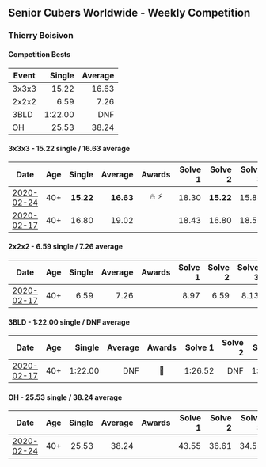 ## Senior Cubers Worldwide - Weekly Competition
### Thierry Boisivon

#### Competition Bests

| Event | Single | Average |
| -- | --: | --: |
| 3x3x3 | 15.22 | 16.63 |
| 2x2x2 | 6.59 | 7.26 |
| 3BLD | 1:22.00 | DNF |
| OH | 25.53 | 38.24 |

#### 3x3x3 - 15.22 single / 16.63 average

| Date | Age | Single | Average | Awards | Solve 1 | Solve 2 | Solve 3 | Solve 4 | Solve 5 | Video |
| :--: | :--: | --: | --: | :--: | --: | --: | --: | --: | --: | :-- |
| [2020-02-24](../3x3x3/2020-02-24.md) | 40+ | **15.22** | **16.63** | 🔥 ⚡ | 18.30 | **15.22** | 15.84 | 18.83 | 15.75 | [Link](https://www.facebook.com/events/2558750947697073/permalink/2561495007422667/) |
| [2020-02-17](../3x3x3/2020-02-17.md) | 40+ | 16.80 | 19.02 |  | 18.43 | 16.80 | 18.52 | 20.11 | 23.27 | [Link](https://www.facebook.com/events/616423959107229/permalink/621136361969322/) |


#### 2x2x2 - 6.59 single / 7.26 average

| Date | Age | Single | Average | Awards | Solve 1 | Solve 2 | Solve 3 | Solve 4 | Solve 5 | Video |
| :--: | :--: | --: | --: | :--: | --: | --: | --: | --: | --: | :-- |
| [2020-02-17](../2x2x2/2020-02-17.md) | 40+ | 6.59 | 7.26 |  | 8.97 | 6.59 | 8.13 | 6.94 | 6.71 | [Link](https://www.facebook.com/events/176704156956327/permalink/181037429856333/) |


#### 3BLD - 1:22.00 single / DNF average

| Date | Age | Single | Average | Awards | Solve 1 | Solve 2 | Solve 3 | Video |
| :--: | :--: | --: | --: | :--: | --: | --: | --: | :-- |
| [2020-02-17](../3bld/2020-02-17.md) | 40+ | 1:22.00 | DNF | 🥈 | 1:26.52 | DNF | 1:22.00 | [Link](https://www.facebook.com/events/173728187264773/permalink/178355273468731/) |


#### OH - 25.53 single / 38.24 average

| Date | Age | Single | Average | Awards | Solve 1 | Solve 2 | Solve 3 | Solve 4 | Solve 5 | Video |
| :--: | :--: | --: | --: | :--: | --: | --: | --: | --: | --: | :-- |
| [2020-02-24](../oh/2020-02-24.md) | 40+ | 25.53 | 38.24 |  | 43.55 | 36.61 | 34.56 | 25.53 | 53.96 | [Link](https://www.facebook.com/events/1618332754973681/permalink/1621555787984711/) |


<!-- Global site tag (gtag.js) - Google Analytics -->
<script async src="https://www.googletagmanager.com/gtag/js?id=UA-86348435-3"></script>
<script>window.dataLayer = window.dataLayer || []; function gtag() {dataLayer.push(arguments);} gtag('js', new Date()); gtag('config', 'UA-86348435-3');</script>
